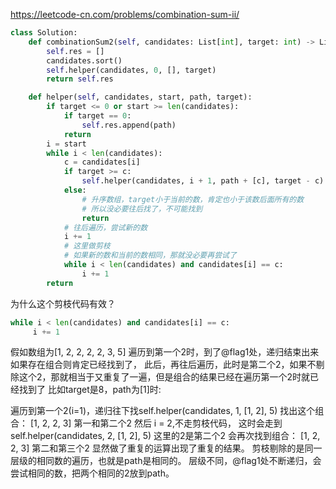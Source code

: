 https://leetcode-cn.com/problems/combination-sum-ii/


```python
class Solution:
    def combinationSum2(self, candidates: List[int], target: int) -> List[List[int]]:
        self.res = []
        candidates.sort()
        self.helper(candidates, 0, [], target)
        return self.res

    def helper(self, candidates, start, path, target):
        if target <= 0 or start >= len(candidates):
            if target == 0:
                self.res.append(path)
            return
        i = start
        while i < len(candidates):
            c = candidates[i]
            if target >= c:
                self.helper(candidates, i + 1, path + [c], target - c)      # @flag1
            else:
                # 升序数组，target小于当前的数，肯定也小于该数后面所有的数
                # 所以没必要往后找了，不可能找到
                return
            # 往后遍历，尝试新的数
            i += 1
            # 这里做剪枝
            # 如果新的数和当前的数相同，那就没必要再尝试了
            while i < len(candidates) and candidates[i] == c:          # @flag2
                i += 1         
        return
```

为什么这个剪枝代码有效？

```python
while i < len(candidates) and candidates[i] == c:
     i += 1    
```

假如数组为[1, 2, 2, 2, 2, 3, 5]
遍历到第一个2时，到了@flag1处，递归结束出来如果存在组合则肯定已经找到了，
此后，再往后遍历，此时是第二个2，如果不剔除这个2，那就相当于又重复了一遍，但是组合的结果已经在遍历第一个2时就已经找到了
比如target是8，path为[1]时:

遍历到第一个2(i=1)，递归往下找self.helper(candidates, 1, [1, 2], 5) 
找出这个组合：
[1, 2, 2, 3]       第一和第二个2
然后 i = 2,不走剪枝代码，
这时会走到self.helper(candidates, 2, [1, 2], 5) 这里的2是第二个2
会再次找到组合：
[1, 2, 2, 3]       第二和第三个2
显然做了重复的运算出现了重复的结果。
剪枝剔除的是同一层级的相同数的遍历，也就是path是相同的。
层级不同，@flag1处不断递归，会尝试相同的数，把两个相同的2放到path。


